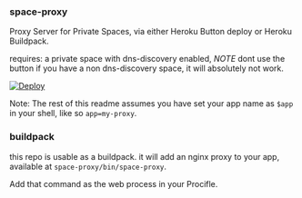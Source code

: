 ### space-proxy 

Proxy Server for Private Spaces, via either Heroku Button deploy or Heroku Buildpack.

requires: a private space with dns-discovery enabled, *NOTE* dont use the button if you have a non dns-discovery space, it will absolutely not work.

[![Deploy](https://www.herokucdn.com/deploy/button.svg)](https://heroku.com/deploy?template=https://github.com/heroku/heroku-buildpack-space-proxy)

Note: The rest of this readme assumes you have set your app name as `$app` in your shell, like so `app=my-proxy`.

### buildpack 

this repo is usable as a buildpack. it will add an nginx proxy to your app, available at `space-proxy/bin/space-proxy`.

Add that command as the web process in your Procifle.

